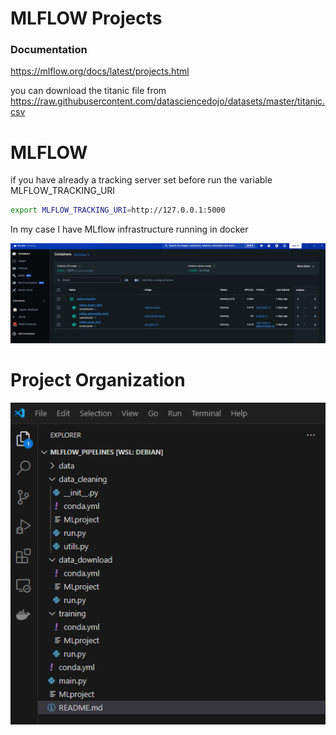 # MLFLOW Projects
### Documentation

https://mlflow.org/docs/latest/projects.html


you can download the titanic file from https://raw.githubusercontent.com/datasciencedojo/datasets/master/titanic.csv

# MLFLOW
if you have already a tracking server set before run the variable  MLFLOW_TRACKING_URI 
```bash
export MLFLOW_TRACKING_URI=http://127.0.0.1:5000
```
In my case I have MLflow infrastructure running in docker

![alt text](images/mlflow.png)



# Project Organization

![alt text](images/project.png)